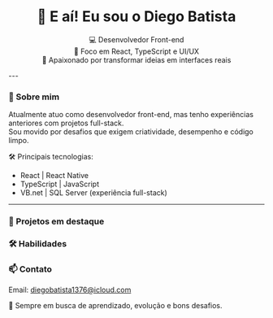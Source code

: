 <h1 align="center">👋 E aí! Eu sou o Diego Batista</h1>

<p align="center">
  💻 Desenvolvedor Front-end <br />
  🎯 Foco em React, TypeScript e UI/UX<br />
  🚀 Apaixonado por transformar ideias em interfaces reais <br />
</p>
---

### 🧠 Sobre mim

Atualmente atuo como desenvolvedor front-end, mas tenho experiências anteriores com projetos full-stack.  
Sou movido por desafios que exigem criatividade, desempenho e código limpo.

🛠️ Principais tecnologias:
- React | React Native
- TypeScript | JavaScript
- VB.net | SQL Server (experiência full-stack)

---
### 🚧 Projetos em destaque

### 🛠️ Habilidades

### 📫 Contato
Email: diegobatista1376@icloud.com

🧩 Sempre em busca de aprendizado, evolução e bons desafios.
